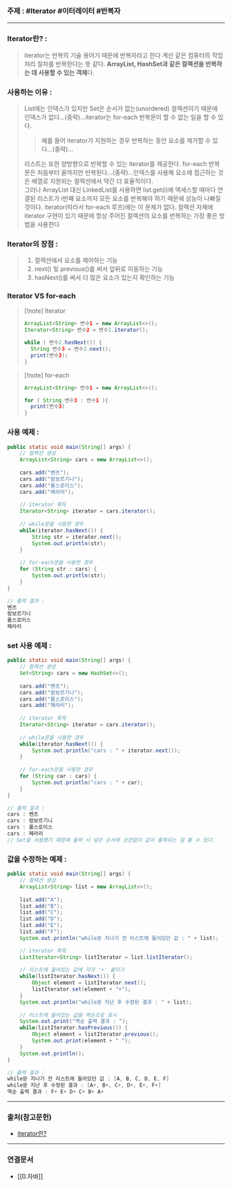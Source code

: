 ### 주제 : #Iterator #이터레이터 #반복자

___

### Iterator란? : 

> iterator는 반복의 기술 용어기 때문에 반복자라고 한다
> 계산 같은 컴퓨터의 작업 처리 절차를 반복한다는 뜻 같다.
> **ArrayList, HashSet과 같은 컬렉션을 반복하는 데 사용할 수 있는 객체**다. 

### 사용하는 이유 : 

> List에는 인덱스가 있지만 Set은 순서가 없는(unordered) 컬렉션이기 때문에 인덱스가 없다...(중략)...iterator는 for-each 반복문이 할 수 없는 일을 할 수 있다. 
>> 예를 들어 iterator가 지원하는 경우 반복하는 동안 요소를 제거할 수 있다...(중략)...
> 
> 리스트는 또한 양방향으로 반복할 수 있는 iterator를 제공한다. 
> for-each 반복문은 처음부터 끝까지만 반복된다...(중략)...인덱스를 사용해 요소에 접근하는 것은 배열로 지원되는 컬렉션에서 약간 더 효율적이다.  
> 그러나 ArrayList 대신 LinkedList를 사용하면 list.get(i)에 액세스할 때마다 연결된 리스트가 i번째 요소까지 모든 요소를 반복해야 하기 때문에 성능이 나빠질 것이다. 
> iterator(따라서 for-each 루프)에는 이 문제가 없다. 컬렉션 자체에 iterator 구현이 있기 때문에 항상 주어진 컬렉션의 요소를 반복하는 가장 좋은 방법을 사용한다

### Iterator의 장점  : 

> 1. 컬렉션에서 요소를 제어하는 기능  
> 2. next() 및 previous()를 써서 앞뒤로 이동하는 기능  
> 3. hasNext()를 써서 더 많은 요소가 있는지 확인하는 기능

### Iterator VS for-each  

>[!note] Iterator
>
> ``` java
> ArrayList<String> 변수1 = new ArrayList<>();
> Iterator<String> 변수2 = 변수1.iterator();
> 
> while ( 변수2.hasNext()) {
> 	String 변수3 = 변수2.next();
> 	print(변수3);
> }
>```



>[!note] for-each
>``` java
> ArrayList<String> 변수1 = new ArrayList<>();
> 
> for ( String 변수3 : 변수1 ){
> 	print(변수3)
> }
>```

### 사용 예제 : 

``` java
public static void main(String[] args) { 
	// 컬렉션 생성 
	ArrayList<String> cars = new ArrayList<>(); 
	
	cars.add("벤츠"); 
	cars.add("람보르기니"); 
	cars.add("롤스로이스"); 
	cars.add("페라리"); 
	
	// iterator 획득 
	Iterator<String> iterator = cars.iterator(); 
	
	// while문을 사용한 경우 
	while(iterator.hasNext()) { 
		String str = iterator.next(); 
		System.out.println(str); 
	} 
		
	// for-each문을 사용한 경우 
	for (String str : cars) { 
		System.out.println(str); 
	} 
}
```

``` java
// 출력 결과 :
벤츠 
람보르기니 
롤스로이스 
페라리
```

### set 사용 예제 : 

``` java
public static void main(String[] args) { 
	// 컬렉션 생성 
	Set<String> cars = new HashSet<>(); 
	
	cars.add("벤츠"); 
	cars.add("람보르기니"); 
	cars.add("롤스로이스"); 
	cars.add("페라리"); 
	
	// iterator 획득
	Iterator<String> iterator = cars.iterator(); 
	
	// while문을 사용한 경우 
	while(iterator.hasNext()) { 
		System.out.println("cars : " + iterator.next()); 
	} 
	
	// for-each문을 사용한 경우 
	for (String car : cars) { 
		System.out.println("cars : " + car); 
	} 
}
```

``` java
// 출력 결과 :
cars : 벤츠 
cars : 람보르기니 
cars : 롤스로이스 
cars : 페라리
// Set을 사용했기 때문에 출력 시 넣은 순서와 상관없이 값이 출력되는 걸 볼 수 있다.
```

### 값을 수정하는 예제 :

``` java
public static void main(String[] args) { 
	// 컬렉션 생성 
	ArrayList<String> list = new ArrayList<>(); 
	
	list.add("A");
	list.add("B"); 
	list.add("C"); 
	list.add("D"); 
	list.add("E"); 
	list.add("F"); 
	System.out.println("while문 지나기 전 리스트에 들어있던 값 : " + list); 

	// iterator 획득
	ListIterator<String> listIterator = list.listIterator(); 
	
	// 리스트에 들어있는 값에 각각 '+' 붙이기 
	while(listIterator.hasNext()) { 
		Object element = listIterator.next(); 
		listIterator.set(element + "+"); 
	} 
	System.out.println("while문 지난 후 수정된 결과 : " + list); 
	
	// 리스트에 들어있는 값을 역순으로 표시 
	System.out.print("역순 출력 결과 : "); 
	while(listIterator.hasPrevious()) { 
		Object element = listIterator.previous(); 
		System.out.print(element + " "); 
	} 
	System.out.println(); 
}
```

``` java
// 출력 결과 :
while문 지나기 전 리스트에 들어있던 값 : [A, B, C, D, E, F] 
while문 지난 후 수정된 결과 : [A+, B+, C+, D+, E+, F+] 
역순 출력 결과 : F+ E+ D+ C+ B+ A+
```

___

### 출처(참고문헌)

- [iterator란?](https://onlyfor-me-blog.tistory.com/319)

___

### 연결문서

- [[0.자바]]
